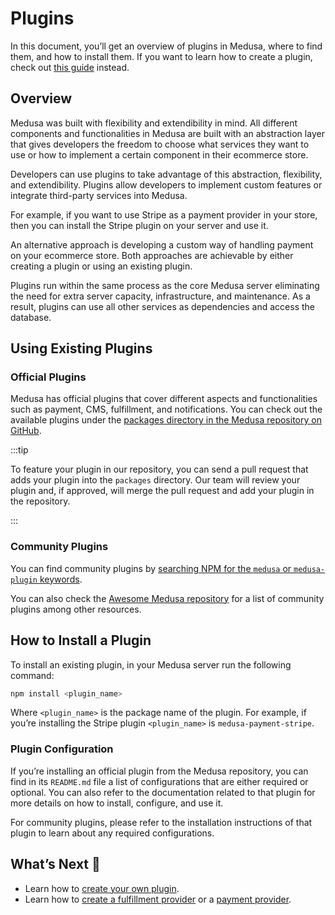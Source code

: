 # Plugins

In this document, you’ll get an overview of plugins in Medusa, where to find them, and how to install them. If you want to learn how to create a plugin, check out [this guide](create.md) instead.

## Overview

Medusa was built with flexibility and extendibility in mind. All different components and functionalities in Medusa are built with an abstraction layer that gives developers the freedom to choose what services they want to use or how to implement a certain component in their ecommerce store.

Developers can use plugins to take advantage of this abstraction, flexibility, and extendibility. Plugins allow developers to implement custom features or integrate third-party services into Medusa.

For example, if you want to use Stripe as a payment provider in your store, then you can install the Stripe plugin on your server and use it.

An alternative approach is developing a custom way of handling payment on your ecommerce store. Both approaches are achievable by either creating a plugin or using an existing plugin.

Plugins run within the same process as the core Medusa server eliminating the need for extra server capacity, infrastructure, and maintenance. As a result, plugins can use all other services as dependencies and access the database.

## Using Existing Plugins

### Official Plugins

Medusa has official plugins that cover different aspects and functionalities such as payment, CMS, fulfillment, and notifications. You can check out the available plugins under the [packages directory in the Medusa repository on GitHub](https://github.com/medusajs/medusa/tree/master/packages).

:::tip

To feature your plugin in our repository, you can send a pull request that adds your plugin into the `packages` directory. Our team will review your plugin and, if approved, will merge the pull request and add your plugin in the repository.

:::

### Community Plugins

You can find community plugins by [searching NPM for the `medusa` or `medusa-plugin` keywords](https://www.npmjs.com/search?q=keywords%3Amedusa%2Cmedusa-plugin).

You can also check the [Awesome Medusa repository](https://github.com/adrien2p/awesome-medusajs#plugins) for a list of community plugins among other resources.

## How to Install a Plugin

To install an existing plugin, in your Medusa server run the following command:

```bash npm2yarn
npm install <plugin_name>
```

Where `<plugin_name>` is the package name of the plugin. For example, if you’re installing the Stripe plugin `<plugin_name>` is `medusa-payment-stripe`.

### Plugin Configuration

If you’re installing an official plugin from the Medusa repository, you can find in its `README.md` file a list of configurations that are either required or optional. You can also refer to the documentation related to that plugin for more details on how to install, configure, and use it.

For community plugins, please refer to the installation instructions of that plugin to learn about any required configurations.

## What’s Next 🚀

- Learn how to [create your own plugin](create.md).
- Learn how to [create a fulfillment provider](../shipping/add-fulfillment-provider.md) or a [payment provider](../payment/how-to-create-payment-provider.md).
